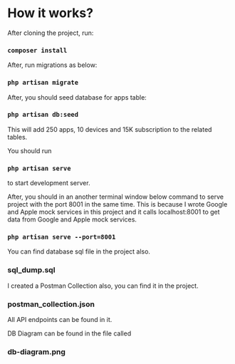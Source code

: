 # How it works?

After cloning the project, run:

 
###  `composer install`

After, run migrations as below:

###  `php artisan migrate`

After, you should seed database for apps table:

###  `php artisan db:seed`  

This will add 250 apps, 10 devices and 15K subscription to the related tables.

You should run 

###  `php artisan serve`

to start development server.

After, you should in an another terminal window below command to serve project with the port 8001 in the same time. This is because I wrote Google and Apple mock services in this project and it calls localhost:8001 to get data from Google and Apple mock services.

###  `php artisan serve --port=8001`

You can find database sql file in the project also.

###  sql_dump.sql

I created a Postman Collection also, you can find it in the project.

### postman_collection.json

All API endpoints can be found in it.

DB Diagram can be found in the file called

### db-diagram.png